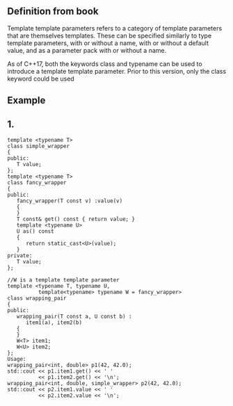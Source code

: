 ## Definition from book
Template template parameters refers to a category of template parameters that are themselves templates. These can be specified similarly to type template parameters, with or without a name, with or without a default value, and as a parameter pack with or without a name.

As of C++17, both the keywords class and typename can be used to introduce a template template parameter. Prior to this version, only the class keyword could be used

## Example 
## 1.
```
template <typename T>
class simple_wrapper
{
public:
   T value;
};
template <typename T>
class fancy_wrapper
{
public:
   fancy_wrapper(T const v) :value(v)
   {
   }
   T const& get() const { return value; }
   template <typename U>
   U as() const
   {
      return static_cast<U>(value);
   }
private:
   T value;
};

//W is a template template parameter
template <typename T, typename U, 
          template<typename> typename W = fancy_wrapper>
class wrapping_pair
{
public:
   wrapping_pair(T const a, U const b) :
      item1(a), item2(b)
   {
   }
   W<T> item1;
   W<U> item2;
};
Usage:
wrapping_pair<int, double> p1(42, 42.0);
std::cout << p1.item1.get() << ' '
          << p1.item2.get() << '\n';
wrapping_pair<int, double, simple_wrapper> p2(42, 42.0);
std::cout << p2.item1.value << ' '
          << p2.item2.value << '\n';
```